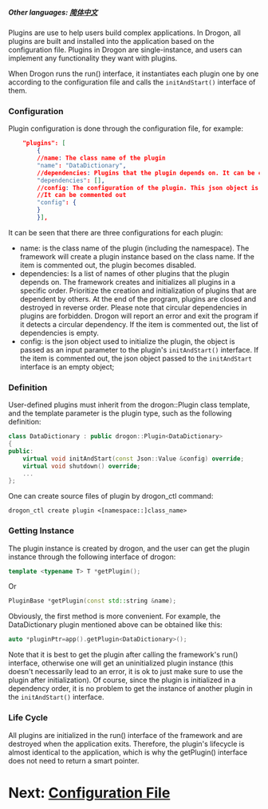 ##### Other languages: [简体中文](/CHN/CHN-09-插件)

Plugins are use to help users build complex applications. In Drogon, all plugins are built and installed into the application based on the configuration file. Plugins in Drogon are single-instance, and users can implement any functionality they want with plugins.

When Drogon runs the run() interface, it instantiates each plugin one by one according to the configuration file and calls the `initAndStart()` interface of them.

### Configuration

Plugin configuration is done through the configuration file, for example:

```json
    "plugins": [
        {
        //name: The class name of the plugin
        "name": "DataDictionary",
        //dependencies: Plugins that the plugin depends on. It can be commented out
        "dependencies": [],
        //config: The configuration of the plugin. This json object is the parameter to initialize the plugin.
        //It can be commented out
        "config": {
        }
        }],
```

It can be seen that there are three configurations for each plugin:

- name: is the class name of the plugin (including the namespace). The framework will create a plugin instance based on the class name. If the item is commented out, the plugin becomes disabled.
- dependencies: Is a list of names of other plugins that the plugin depends on. The framework creates and initializes all plugins in a specific order. Prioritize the creation and initialization of plugins that are dependent by others. At the end of the program, plugins are closed and destroyed in reverse order. Please note that circular dependencies in plugins are forbidden. Drogon will report an error and exit the program if it detects a circular dependency. If the item is commented out, the list of dependencies is empty.
- config: is the json object used to initialize the plugin, the object is passed as an input parameter to the plugin's `initAndStart()` interface. If the item is commented out, the json object passed to the `initAndStart` interface is an empty object;

### Definition

User-defined plugins must inherit from the drogon::Plugin class template, and the template parameter is the plugin type, such as the following definition:

```c++
class DataDictionary : public drogon::Plugin<DataDictionary>
{
public:
    virtual void initAndStart(const Json::Value &config) override;
    virtual void shutdown() override;
    ...
};
```

One can create source files of plugin by drogon_ctl command:

```shell
drogon_ctl create plugin <[namespace::]class_name>
```

### Getting Instance

The plugin instance is created by drogon, and the user can get the plugin instance through the following interface of drogon:

```c++
template <typename T> T *getPlugin();
```

Or

```c++
PluginBase *getPlugin(const std::string &name);
```

Obviously, the first method is more convenient. For example, the DataDictionary plugin mentioned above can be obtained like this:

```c++
auto *pluginPtr=app().getPlugin<DataDictionary>();
```

Note that it is best to get the plugin after calling the framework's run() interface, otherwise one will get an uninitialized plugin instance (this doesn't necessarily lead to an error, it is ok to just make sure to use the plugin after initialization). Of course, since the plugin is initialized in a dependency order, it is no problem to get the instance of another plugin in the `initAndStart()` interface.

### Life Cycle

All plugins are initialized in the run() interface of the framework and are destroyed when the application exits. Therefore, the plugin's lifecycle is almost identical to the application, which is why the getPlugin() interface does not need to return a smart pointer.


# Next: [Configuration File](/ENG/ENG-11-Configuration-File)